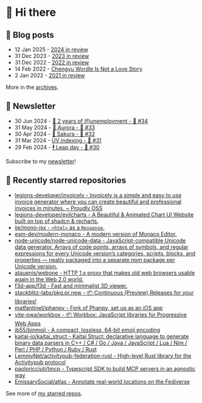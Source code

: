# 👋 Hi there

## 📝 Blog posts

<!-- feed start -->
- 12 Jan 2025 - [2024 in review](https://cheeaun.com/blog/2025/01/2024-in-review/)
- 31 Dec 2023 - [2023 in review](https://cheeaun.com/blog/2023/12/2023-in-review/)
- 31 Dec 2022 - [2022 in review](https://cheeaun.com/blog/2022/12/2022-in-review/)
- 14 Feb 2022 - [Chengyu Wordle Is Not a Love Story](https://cheeaun.com/blog/2022/02/chengyu-wordle-is-not-a-love-story/)
- 2 Jan 2022 - [2021 in review](https://cheeaun.com/blog/2022/01/2021-in-review/)
<!-- feed end -->

More in the [archives](https://cheeaun.com/blog/archives/).

## 📰 Newsletter

<!-- newsletter start -->
- 30 Jun 2024 - [🎂 2 years of (f)unemployment - 🥫 #34](https://cheeaun.substack.com/p/2-years-of-funemployment-34)
- 31 May 2024 - [🌌 Aurora - 🥫 #33](https://cheeaun.substack.com/p/aurora-33)
- 30 Apr 2024 - [🌸 Sakura - 🥫 #32](https://cheeaun.substack.com/p/sakura-32)
- 31 Mar 2024 - [UV indexing - 🥫 #31](https://cheeaun.substack.com/p/uv-indexing-31)
- 29 Feb 2024 - [🕴️ Leap day - 🥫 #30](https://cheeaun.substack.com/p/leap-day-30)
<!-- newsletter end -->

Subscribe to my [newsletter](https://cheeaun.substack.com/)!

## 🌟 Recently starred repositories

<!-- starred repos start -->
- [legions-developer/invoicely - Invoicely is a simple and easy to use invoice generator where you can create beautiful and professional invoices in minutes. ~ Proudly OSS](https://github.com/legions-developer/invoicely)
- [legions-developer/evilcharts - A Beautiful & Animated Chart UI Website built on top of shadcn & recharts.](https://github.com/legions-developer/evilcharts)
- [ije/mono-jsx - `<html>` as a `Response`.](https://github.com/ije/mono-jsx)
- [esm-dev/modern-monaco - A modern version of Monaco Editor.](https://github.com/esm-dev/modern-monaco)
- [node-unicode/node-unicode-data - JavaScript-compatible Unicode data generator. Arrays of code points, arrays of symbols, and regular expressions for every Unicode version’s categories, scripts, blocks, and properties — neatly packaged into a separate npm package per Unicode version.](https://github.com/node-unicode/node-unicode-data)
- [atauenis/webone - HTTP 1.x proxy that makes old web browsers usable again in the Web 2.0 world.](https://github.com/atauenis/webone)
- [f3d-app/f3d - Fast and minimalist 3D viewer.](https://github.com/f3d-app/f3d)
- [stackblitz-labs/pkg.pr.new - 📦️ Continuous (Preview) Releases for your libraries! ](https://github.com/stackblitz-labs/pkg.pr.new)
- [matfantinel/iphanpy - Fork of Phanpy, set up as an iOS app](https://github.com/matfantinel/iphanpy)
- [vite-pwa/workbox - 📦 Workbox: JavaScript libraries for Progressive Web Apps](https://github.com/vite-pwa/workbox)
- [jb55/binmoji - A compact, lossless, 64-bit emoji encoding](https://github.com/jb55/binmoji)
- [kaitai-io/kaitai_struct - Kaitai Struct: declarative language to generate binary data parsers in C++ / C# / Go / Java / JavaScript / Lua / Nim / Perl / PHP / Python / Ruby / Rust](https://github.com/kaitai-io/kaitai_struct)
- [LemmyNet/activitypub-federation-rust - High-level Rust library for the Activitypub protocol](https://github.com/LemmyNet/activitypub-federation-rust)
- [paoloricciuti/tmcp - Typescript SDK to build MCP servers in an agnostic way](https://github.com/paoloricciuti/tmcp)
- [EmissarySocial/atlas - Annotate real-world locations on the Fediverse](https://github.com/EmissarySocial/atlas)
<!-- starred repos end -->

See more of [my starred repos](https://github.com/stars/cheeaun/).
